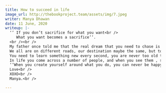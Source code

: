 ```yaml
---
title: How to succeed in life
image_url: http://thebookproject.team/assets/img/7.jpeg
writer: Manya Dhawan
date: 11 June, 2020
writeup: |-
  ‘’ If you don’t sacrifice for what you want<br />
     What you want becomes a sacrifice’’.
  <br /><br />
  My father once told me that the real dream that you need to chase is the one that keeps you up at night, and to turn that dream into reality I need to have a master plan. He told me one more thing  that ‘A dream without a plan is just a wish’ , and to be honest that thing really stayed in my head, it was then that I understood that dreams are not that we see while sleeping , it is something that doesn’t let you sleep. Indeed, my parents have never pressurised me, all they have told me is to figure out what is my dream and how can I achieve it.  I have always been taught that what I want to be, first I have to see that, because if you haven’t seen something you cannot be that. You need to know what it takes to become something; you need to know what sacrifices you need to do, what efforts are needed. You need to have your own strategy, because we all are different, there might be some things that would work for one person, while the same might not work for the other.<br />
  We all are on different roads, our destination maybe the same, but to achieve our goal, we need our own tactics, our own plan, and remember you always need to have a backup plan too.  If your plan doesn’t work change the plan not the goal. You have this one chance where you have to prove yourself, and you have to prove others wrong, don’t let this chance go waste. To turn your passion into profession you need to know what you are good at, what you love, how can you benefit others by your work and how do you get paid for it. To be successful you need to think what the demand of the people is, it has never been about what you can produce, it is all about what world the world needs.<br />
  You need to learn something new every second, you are never too old to learn something, and you learn the best when you don’t know that you are learning. If you are pushed in a room to study, you might get distracted but when you learn something through an activity, that’s when you learn and remember things, that’s when you grow. When you have a confusion about what you want to become in life think 40 years ahead from now, and imagine yourself be that, and if that gives you goosebumps and happiness then pursue it. One big problem with us is that we all are trying to find the right answers, and no one is looking for the right questions, but to be successful you really need to find those right questions.<br />
  In life you come across a number of people, and when you see them , some might seem ahead of you while some might seem behind you , but remember that everything in life happens according to our own clock , our own time , so dont let anyone rush you with their timelines . You have to create an eloquent, a significant life for yourself and then learn how can you make a difference in others life. You need to remember the real goal of life.<br />
  ‘’When you create yourself around what you do, you can never be happy because that is something external, but when you create your identity around who you are, then the impossible is also possible ‘’.<br />
  Love<br />
  XOXO<br />
  Manya.<br />

---
```

